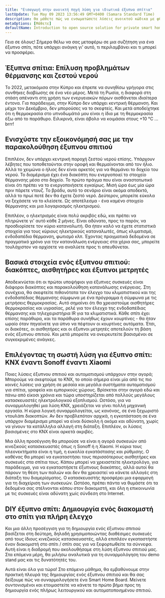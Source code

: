 ```yaml
---
title: "Εισαγωγή στην ανοικτή πηγή λύση για ιδιωτικά έξυπνα σπίτια"
lastUpdate: Tue May 09 2023 13:56:49 GMT+0400 (Samara Standard Time)
description: Θα μάθετε πώς να ενσωματώσετε λύσεις ανοικτού κώδικα με φθηνές έξυπνες συσκευές για να κάνετε το έξυπνο σπίτι σας προσανατολισμένο ιδιωτικά και όχι εξαρτημένο από νέφη στη λειτουργία του.
metaOptions: [Μάθετε]
defaultName: Introduction to open source solution for private smart homes
---
```


<LessonImages src="smart-home-intro/open-source-private-smart-home-intro.png" imageClasses="mb full" />

<RoboAcademyText>
  Γεια σε όλους! Σήμερα θέλω να σας μεταφέρω σε μια συζήτηση για ένα έξυπνο σπίτι, πότε υπάρχει ανάγκη γι' αυτό, τι περιλαμβάνει και τι μπορεί να προσφέρει.
</RoboAcademyText>

## Έξυπνα σπίτια: Επίλυση προβλημάτων θέρμανσης και ζεστού νερού

Το 2022, μετακόμισα στην Κύπρο και έπρεπε να συνηθίσω γρήγορα στις συνθήκες διαβίωσης σε ένα νέο μέρος. Μετά τη Ρωσία, η διαφορά στη στάση απέναντι στη χρήση των ενεργειακών πόρων αισθάνεται ιδιαίτερα έντονα. Για παράδειγμα, στην Κύπρο δεν υπάρχει κεντρική θέρμανση. Και μέχρι τον Δεκέμβριο, δεν μπορούσες να το σκεφτείς. Και μετά αποδείχτηκε ότι η θερμοκρασία στο υπνοδωμάτιό μου είναι η ίδια με τη θερμοκρασία έξω από το παράθυρο. Ειλικρινά, είναι άβολο να κοιμάσαι στους +10 °C ... brrr!

## Ενισχύστε την εξοικονόμησή σας με την παρακολούθηση έξυπνου σπιτιού

Επιπλέον, δεν υπάρχει κεντρική παροχή ζεστού νερού επίσης. Υπάρχουν λέβητες που τοποθετούνται στην οροφή και θερμαίνονται από τον ήλιο. Αλλά το χειμώνα ο ήλιος δεν είναι αρκετός για να θερμάνει το δοχείο του νερού. Το διαμέρισμα έχει ένα διακόπτη που ενεργοποιεί το στοιχείο θέρμανσης μέσα στο δοχείο. Το πρώτο πράγμα που είναι αναστατωτικό είναι ότι πρέπει να το ενεργοποιήσετε εγκαίρως. Μισή ώρα έως μία ώρα πριν πάρετε ντουζ. Το βράδυ, αυτό το σενάριο είναι ακόμα αποδεκτό, αλλά το πρωί ποτέ δεν θα έχετε ζεστό νερό. Δεύτερον, μπορείτε εύκολα να ξεχάσετε να το κλείσετε. Ως αποτέλεσμα - ένα καμένο στοιχείο θέρμανσης και μια λογαριασμός ηλεκτρισμού.

Επιπλέον, ο ηλεκτρισμός είναι πολύ ακριβός εδώ, και πρέπει να πληρώνετε γι' αυτό κάθε 2 μήνες. Είναι αδύνατο, προς το παρόν, να προσδιορίσετε τον κύριο καταναλωτή. Θα ήταν καλό να έχετε στατιστικά στοιχεία για τους κύριους ηλεκτρικούς καταναλωτές, όπως κλιματισμό, ενδοδαπέδια θέρμανση, φωτισμό κλπ. Έχοντας πραγματικά δεδομένα σε πραγματικό χρόνο για την κατανάλωση ενέργειας στα χέρια σας, μπορείτε τουλάχιστον να αρχίσετε να αναλύετε προς τι απευθύνεται.

## Βασικά στοιχεία ενός έξυπνου σπιτιού: διακόπτες, αισθητήρες και έξυπνοι μετρητές

Αποδεικνύεται ότι οι πρώτοι υποψήφιοι για έξυπνες συσκευές είναι διάφοροι διακόπτες και παρακολούθηση κατανάλωσης ενέργειας. Στη συνέχεια, θα σκεφτείτε πιθανότατα τον έλεγχο του κλιματιστικού και της ενδοδαπέδιας θέρμανσης σύμφωνα με ένα πρόγραμμα ή σύμφωνα με τις μετρήσεις θερμοκρασίας. Αυτό σημαίνει ότι θα χρειαστούμε αισθητήρες θερμοκρασίας και υγρασίας, ρελέ για τον έλεγχο της ενδοδαπέδιας θέρμανσης και τηλεχειριστήρια IR για τα κλιματιστικά. Κάθε σπίτι έχει επίσης παράθυρα, και τα παράθυρα συνήθως έχουν κουρτίνες - θα ήταν ωραίο όταν πηγαίνετε για ύπνο να πέφτουν οι κουρτίνες αυτόματα. Έτσι, οι διακότες, οι αισθητήρες και οι έξυπνοι μετρητές αποτελούν τη βάση ενός έξυπνου σπιτιού. Και μετά μπορείτε να ονειρευτείτε βασισμένοι σε συγκεκριμένες ανάγκες.

## Επιλέγοντας τη σωστή λύση για έξυπνο σπίτι: KNX έναντι Sonoff έναντι Xiaomi

Ποιες λύσεις έξυπνου σπιτιού και αυτοματισμού υπάρχουν στην αγορά; Μπορούμε να σκεφτούμε το KNX, το οποίο σήμερα είναι μία από τις πιο κοινές λύσεις για χρήση σε μεσαία και μεγάλα συστήματα αυτοματισμού για σπίτια, γραφεία και εμπορικούς χώρους. Βρίσκεται στην αγορά εδώ και πάνω από είκοσι χρόνια και τώρα υποστηρίζεται από πολλούς μεγάλους κατασκευαστές ηλεκτρολογικού εξοπλισμού. Ωστόσο, για να συναρμολογηθεί μια λύση KNX, χρειάζεται να γίνει πολλή μηχανική εργασία. Η κύρια λογική συναρμολογείται, ως κανόνας, σε ένα ξεχωριστό ντουλάπι διακοπτών. Αν δεν προβλεπόταν αρχικά, η εγκατάσταση σε ένα υπάρχον διαμέρισμα μπορεί να είναι δύσκολη ή ακόμα και αδύνατη, χωρίς να γίνουν τα κατάλληλα αλλαγή στη διάταξη. Επιπλέον, οι λύσεις βασισμένες στο KNX είναι αρκετά ακριβές.

Μια άλλη προσέγγιση θα μπορούσε να είναι η αγορά συσκευών από κινεζικούς κατασκευαστές όπως η Sonoff ή η Xiaomi. Η κύρια τους πλεονεκτήματα είναι η τιμή, η ευκολία εγκατάστασης και ρύθμισης. Ο καθένας θα μπορεί να εγκαταστήσει τους περισσότερους αισθητήρες και συσκευές στα σπίτια τους. Κάπου μπορεί να χρειαστείτε ηλεκτρολόγο, για παράδειγμα, για να εγκαταστήσετε έξυπνους διακόπτες, αλλά αυτοί θα πάρουν τη θέση των παλιών και δεν θα χρειαστεί να κάνετε αλλαγές στη διάταξη του διαμερίσματος. Ο κατασκευαστής προσφέρει μια εφαρμογή για τη διαχείριση των συσκευών. Ωστόσο, πρέπει πάντα να θυμάστε ότι τα δεδομένα σας στέλνονται κάπου στον διακομιστή, και όλη η επικοινωνία με τις συσκευές είναι αδύνατη χωίς σύνδεση στο Internet.


## DIY έξυπνο σπίτι: Δημιουργία ενός διακομιστή στο σπίτι για πλήρη έλεγχο

Και μια άλλη προσέγγιση για τη δημιουργία ενός έξυπνου σπιτιού βασίζεται στη δεύτερη, δηλαδή χρησιμοποιώντας διαθέσιμες συσκευές από τους ίδιους κινεζικούς κατασκευαστές, αλλά επιπλέον εγκαταστήστε έναν διακομιστή στο σπίτι / σπίτι σας για να ξεφορτωθείτε τα σύννεφα. Αυτή είναι η διαδρομή που ακολουθήσαμε στη λύση έξυπνου σπιτιού μας. Στα επόμενα μέρη, θα μιλήσω αναλυτικά για τη συναρμολόγηση του demo stand μας και τις δυνατότητές του.

<RoboAcademyText fWeight="500">
  Αυτά είναι όλα για τώρα! Στο επόμενο μάθημα, θα εμβαθύνουμε στην πρακτική πλευρά της δημιουργίας ενός έξυπνου σπιτιού και θα σας δείξουμε πώς να συναρμολογήσετε ένα Smart Home Board. Μείνετε συντονισμένοι και ετοιμαστείτε να κάνετε το πρώτο βήμα προς τη δημιουργία ενός πλήρως λειτουργικού και αυτοματοποιημένου σπιτιού.
</RoboAcademyText>